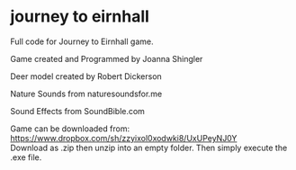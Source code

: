 journey to eirnhall
=================
Full code for Journey to Eirnhall game.  

Game created and Programmed by Joanna Shingler  

Deer model created by Robert Dickerson  

Nature Sounds from naturesoundsfor.me  

Sound Effects from SoundBible.com  
  
Game can be downloaded from: https://www.dropbox.com/sh/zzyixol0xodwki8/UxUPeyNJ0Y  
Download as .zip then unzip into an empty folder. Then simply execute the .exe file.
